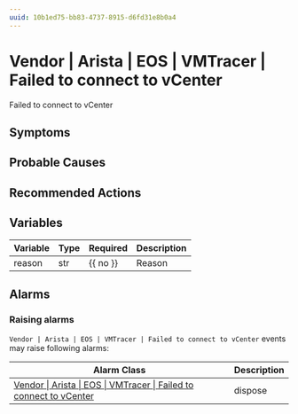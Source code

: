 ```yaml
---
uuid: 10b1ed75-bb83-4737-8915-d6fd31e8b0a4
---
```

# Vendor | Arista | EOS | VMTracer | Failed to connect to vCenter

Failed to connect to vCenter

## Symptoms

## Probable Causes

## Recommended Actions

## Variables

Variable | Type | Required | Description
--- | --- | --- | ---
reason | str | {{ no }} | Reason

## Alarms

### Raising alarms

`Vendor | Arista | EOS | VMTracer | Failed to connect to vCenter` events may raise following alarms:

Alarm Class | Description
--- | ---
[Vendor \| Arista \| EOS \| VMTracer \| Failed to connect to vCenter](../../../../../alarm-classes/vendor/arista/eos/vmtracer/failed-to-connect-to-vcenter.md) | dispose
